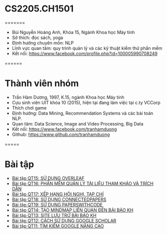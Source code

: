 # CS2205.CH1501
=======
- Bùi Nguyễn Hoàng Anh, Khóa 15, Ngành Khoa học Máy tính
- Sở thích: đọc sách, yoga
- Định hướng chuyên môn: NLP
- Lĩnh vực quan tâm: quy trình quản lý và các kỹ thuật kiểm thử phần mềm
- Kết nối: https://www.facebook.com/profile.php?id=100005990708249

======
# Thành viên nhóm


- Trần Hàm Dương, 1997, K.15, ngành Khoa học Máy tính 
- Cựu sinh viên UIT khóa 10 (2015), hiện tại đang làm việc tại c.ty VCCorp
- Thích chơi game
- Định hướng: Data Mining, Recommendation Systems và các bài toán NLP.
- Quan tâm: Data Science, Image and Video Processing, Big Data
- Kết nối: https://www.facebook.com/tranhamduong
- Github: https://www.github.com/tranhamduong

=====
# Bài tập

- [Bài tập QT15: SỬ DỤNG OVERLEAF](OVERLEAF.md)
- [Bài tập QT16: PHẦN MỀM QUẢN LÝ TÀI LIỆU THAM KHẢO VÀ TRÍCH DẪN](MENDELEY.md)
- [Bài tập QT17: XẾP HẠNG HỘI NGHỊ, TẠP CHÍ](JOURNAL-CONFERENCE-RANKING.md) 
- [Bài tập  QT18: SỬ DỤNG CONNECTEDPAPERS](CONNECTEDPAPERS.md)
- [Bài tập QT19: SỬ DỤNG PAPERSWITHCODE](PAPERSWITHCODE.md)
- [Bài tập QT14: TẠO MINDMAP LIÊN QUAN ĐẾN BÀI BÁO KH](Mindmap.md)
- [Bài tập QT13: SITE LƯU TRỮ BÀI BÁO KH](SiteLuuTruBBKH.md)
- [Bài tập QT12: CÁCH SỬ DỤNG GOOGLE SCHOLAR](GoogleScholar.md)
- [Bài tập QT11:  TÌM KIẾM GOOGLE NÂNG CAO](GoogleSearch.md)
